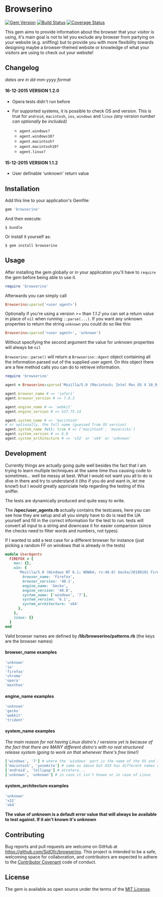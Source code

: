 # Browserino

[![Gem Version](https://badge.fury.io/rb/browserino.svg)](http://badge.fury.io/rb/browserino)
[![Build Status](https://travis-ci.org/SidOfc/browserino.svg?branch=master)](https://travis-ci.org/SidOfc/browserino)
[![Coverage Status](https://coveralls.io/repos/SidOfc/browserino/badge.svg?branch=master&service=github)](https://coveralls.io/github/SidOfc/browserino?branch=master)

This gem aims to provide information about the browser that your visitor is using, it's main goal is not to let you exclude any browser from partying on your website (e.g. sniffing) but to provide you with more flexibility towards designing maybe a browser-themed website or knowledge of what your visitors are using to check out your website!

## Changelog
_dates are in dd-mm-yyyy format_

#### 16-12-2015 VERSION 1.2.0

- Opera tests didn't run before
- For supported systems, it is possible to check OS and version. This is true for `android`, `macintosh`, `ios`, `windows` and `linux` *(any version number can optionally be included)*

  - `agent.windows?`
  - `agent.windows10?`
  - `agent.macintosh?`
  - `agent.macintosh10?`
  - `agent.linux?`

#### 15-12-2015 VERSION 1.1.2

- User definable 'unknown' return value

## Installation

Add this line to your application's Gemfile:

```ruby
gem 'browserino'
```

And then execute:

    $ bundle

Or install it yourself as:

    $ gem install browserino

## Usage

After installing the gem globally or in your application you'll have to `require` the gem before being able to use it.

```ruby
require 'browserino'
```

Afterwards you can simply call

```ruby
Browserino::parse('<user agent>')
```
Optionally if you're using a version _>=_ than _1.1.2_ you can set a return value in place of `nil` when running `::parse(...)`.
If you want any unknown properties to return the string `unknown` you could do so like this:

```ruby
Browserino::parse('<user agent>', 'unknown')
```

Without specifying the second argument the value for unknown properties will always be `nil`

`Browserino::parse()` will return a `Browserino::Agent` object containing all the information parsed out of the supplied user agent.
On this object there are a few method calls you can do to retrieve information.

```ruby
require 'browserino'

agent = Browserino::parse('Mozilla/5.0 (Macintosh; Intel Mac OS X 10_9_3) AppleWebKit/537.75.14 (KHTML, like Gecko) Version/7.0.3 Safari/7046A194A')

agent.browser_name # => 'safari'
agent.browser_version # => 7.0.3

agent.engine_name # => 'webkit'
agent.engine_version # => 537.75.14

agent.system_name # => 'macintosh'
# or optionally, the full name (guessed from OS version)
agent.system_name full: true # => ['macintosh', 'mavericks']
agent.system_version # => 6.0
agent.system_architecture # => 'x32' or 'x64' or 'unknown'
```

## Development

Currently things are actually going quite well besides the fact that I am trying to learn multiple techniques at the same time thus causing code to sometimes... well be messy at best.
What I would not want you all to do is dive in there and try to understand it (tho if you do and want in, let me know!) but I would greatly appriciate help regarding the testing of this sniffer.

The tests are dynamically produced and quite easy to write.

The __/spec/user_agents.rb__ actually contains the testcases, here you can see how they are setup and all you simply have to do is read the UA yourself and fill in the correct information for the test to run.
tests will convert all input to a string and downcase it for easier comparison (since the checks need to filter words and numbers, not types).

If I wanted to add a test case for a different browser for instance (just picking a random FF on windows that is already in the tests)

```ruby
module UserAgents
  FIREFOX = {
    mac: {},
    win: {
      'Mozilla/5.0 (Windows NT 6.1; WOW64; rv:40.0) Gecko/20100101 Firefox/40.1' => {
        browser_name: 'Firefox',
        browser_version: '40.1',
        engine_name: 'Gecko',
        engine_version: '40.0',
        system_name: ['windows', '7'],
        system_version: '6.1',
        system_architecture: 'x64'
      },
    },
    linux: {}
  }
end
```

Valid browser names are defined by __/lib/browserino/patterns.rb__ (the keys are the browser names)

#### browser_name examples
```ruby
'unknown'
'ie'
'firefox'
'chrome'
'opera'
'maxthon'
```

#### engine_name examples
```ruby
'unknown'
'gecko'
'webkit'
'trident'
```

#### system_name examples

_The main reason for not having Linux distro's / versions yet is because of the fact that there are MANY different distro's with no real structured release system (going to work on that whenever there's free time!)_

```ruby
['windows', '7'] # where the 'windows' part is the name of the OS and the '7' is the actual version release (e.g. NT 6.1)
['macintosh', 'yosemite'] # same as above but OSX has different names ofcourse.
['android', 'lollipop'] # etcetera...
['unknown', 'unknown'] # in case it isn't known or in case of Linux
```

#### system_architecture examples
```ruby
'unknown'
'x32'
'x64'
```

__The value of unknown is a default error value that will always be available to test against. If it ain't known it's unknown__

## Contributing

Bug reports and pull requests are welcome on GitHub at https://github.com/SidOfc/browserino. This project is intended to be a safe, welcoming space for collaboration, and contributors are expected to adhere to the [Contributor Covenant](contributor-covenant.org) code of conduct.


## License

The gem is available as open source under the terms of the [MIT License](http://opensource.org/licenses/MIT).
